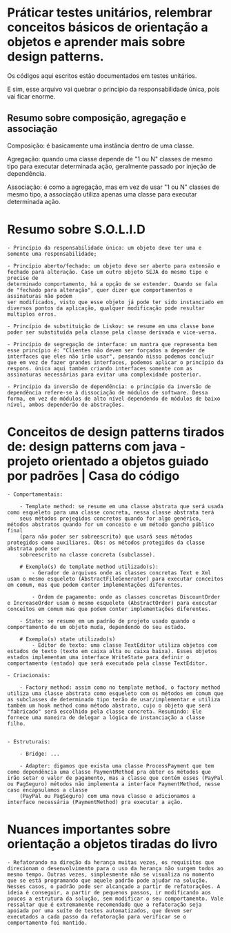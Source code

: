 # Práticar testes unitários, relembrar conceitos básicos de orientação a objetos e aprender mais sobre design patterns.
    
Os códigos aqui escritos estão documentados em testes unitários.

E sim, esse arquivo vai quebrar o princípio da responsabilidade única, pois vai ficar enorme.


## Resumo sobre composição, agregação e associação

Composição: é basicamente uma instância dentro de uma classe.

Agregação: quando uma classe depende de "1 ou N" classes de mesmo tipo para executar determinada ação, geralmente passado por injeção de dependência.

Associação: é como a agregação, mas em vez de usar "1 ou N" classes de mesmo tipo, a associação utiliza apenas uma classe para executar determinada ação.


# Resumo sobre S.O.L.I.D

    - Princípio da responsabilidade única: um objeto deve ter uma e somente uma responsabilidade;

    - Princípio aberto/fechado: um objeto deve ser aberto para extensão e fechado para alteração. Caso um outro objeto SEJA do mesmo tipo e precise de 
    determinado comportamento, há a opção de se estender. Quando se fala de "fechado para alteração", quer dizer que comportamentos e assinaturas não podem
    ser modificados, visto que esse objeto já pode ter sido instanciado em diversos pontos da aplicação, qualquer modificação pode resultar multiplos erros.

    - Princípio de substituição de Liskov: se resume em uma classe base poder ser substituída pela classe pela classe derivada e vice-versa.

    - Princípio de segregação de interface: um mantra que representa bem esse princípio é: "Clientes não devem ser forçados a depender de interfaces que eles não irão usar", pensando nisso podemos concluir que em vez de fazer grandes interfaces, podemos aplicar o princípio da respons. única aqui também criando interfaces somente com as assinaturas necessárias para evitar uma complexidade posterior.

    - Princípio da inversão de dependência: o princípio da inversão de dependência refere-se à dissociação de módulos de software. Dessa forma, em vez de módulos de alto nível dependendo de módulos de baixo nível, ambos dependerão de abstrações.


# Conceitos de design patterns tirados de: design patterns com java - projeto orientado a objetos guiado por padrões | Casa do código

    - Comportamentais:

        - Template method: se resume em uma classe abstrata que será usada como esqueleto para uma classe concreta, nessa classe abstrata terá
        seus métodos projegidos concretos quando for algo genérico, métodos abstratos quando for um conceito e um método gancho público final 
        (para não poder ser sobreescrito) que usará seus métodos protegidos como auxiliares. Obs: os métodos protegidos da classe abstrata pode ser 
        sobreescrito na classe concreta (subclasse).

        # Exemplo(s) de template method utilizado(s): 
            - Gerador de arquivos onde as classes concretas Text e Xml usam o mesmo esqueleto (AbstractFileGenerator) para executar conceitos em comum, mas que podem conter implementações diferentes.

            - Ordem de pagamento: onde as classes concretas DiscountOrder e IncreaseOrder usam o mesmo esqueleto (AbstractOrder) para executar conceitos em comum mas que podem conter implementações diferentes.

        - State: se resume em um padrão de projeto usado quando o comportamento de um objeto muda, dependendo do seu estado.

        # Exemplo(s) state utilizado(s)
            - Editor de texto: uma classe TextEditor utiliza objetos com estados de texto (texto em caixa alta ou caixa baixa). Esses objetos estados implementam uma interface WriteState para definir o comportamento (estado) que será executado pela classe TextEditor.

    - Criacionais:

        - Factory method: assim como no template method, o factory method utiliza uma classe abstrata como esqueleto com os métodos em comum que as subclasses de determinado tipo terão de usar/implementar e utiliza também um hook method como método abstrato, cujo o objeto que será "fabricado" será escolhido pela classe concreta. Resumindo: Ele fornece uma maneira de delegar a lógica de instanciação a classe filho.


    - Estruturais:
    
        - Bridge: ...

        - Adapter: digamos que exista uma classe ProcessPayment que tem como dependência uma classe PaymentMethod pra obter os métodos que irão setar o valor de pagamento, mas a classe que contém esses (PayPal ou PagSeguro) métodos não implementa a interface PaymentMethod, nesse caso encapsulamos a classe 
        (PayPal ou PagSeguro) com uma nova classe e adicionamos a interface necessária (PaymentMethod) pra executar a ação.


# Nuances importantes sobre orientação a objetos tiradas do livro

    - Refatorando na direção da herança muitas vezes, os requisitos que direcionam o desenvolvimento para o uso da herança não surgem todos ao mesmo tempo. Outras vezes, simplesmente não se visualiza no momento que se está programando que aquele padrão pode ajudar na solução. Nesses casos, o padrão pode ser alcançado a partir de refatorações. A ideia é conseguir, a partir de pequenos passos, ir modificando aos poucos a estrutura da solução, sem modificar o seu comportamento. Vale ressaltar que é extremamente recomendado que a refatoração seja apoiada por uma suíte de testes automatizados, que devem ser executados a cada passo da refatoração para verificar se o comportamento foi mantido.

    
